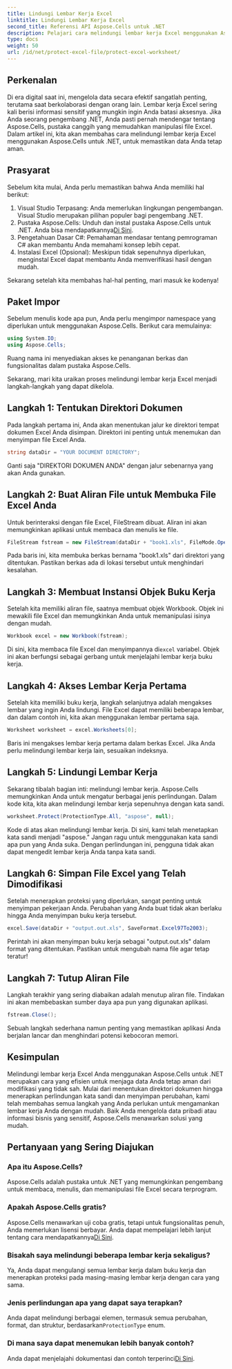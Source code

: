 ```yaml
---
title: Lindungi Lembar Kerja Excel
linktitle: Lindungi Lembar Kerja Excel
second_title: Referensi API Aspose.Cells untuk .NET
description: Pelajari cara melindungi lembar kerja Excel menggunakan Aspose.Cells untuk .NET dengan panduan langkah demi langkah kami. Pastikan data Anda tetap aman dan mudah dikelola.
type: docs
weight: 50
url: /id/net/protect-excel-file/protect-excel-worksheet/
---
```

## Perkenalan

Di era digital saat ini, mengelola data secara efektif sangatlah penting, terutama saat berkolaborasi dengan orang lain. Lembar kerja Excel sering kali berisi informasi sensitif yang mungkin ingin Anda batasi aksesnya. Jika Anda seorang pengembang .NET, Anda pasti pernah mendengar tentang Aspose.Cells, pustaka canggih yang memudahkan manipulasi file Excel. Dalam artikel ini, kita akan membahas cara melindungi lembar kerja Excel menggunakan Aspose.Cells untuk .NET, untuk memastikan data Anda tetap aman.

## Prasyarat

Sebelum kita mulai, Anda perlu memastikan bahwa Anda memiliki hal berikut:

1. Visual Studio Terpasang: Anda memerlukan lingkungan pengembangan. Visual Studio merupakan pilihan populer bagi pengembang .NET.
2.  Pustaka Aspose.Cells: Unduh dan instal pustaka Aspose.Cells untuk .NET. Anda bisa mendapatkannya[Di Sini](https://releases.aspose.com/cells/net/).
3. Pengetahuan Dasar C#: Pemahaman mendasar tentang pemrograman C# akan membantu Anda memahami konsep lebih cepat.
4. Instalasi Excel (Opsional): Meskipun tidak sepenuhnya diperlukan, menginstal Excel dapat membantu Anda memverifikasi hasil dengan mudah.

Sekarang setelah kita membahas hal-hal penting, mari masuk ke kodenya!

## Paket Impor

Sebelum menulis kode apa pun, Anda perlu mengimpor namespace yang diperlukan untuk menggunakan Aspose.Cells. Berikut cara memulainya:

```csharp
using System.IO;
using Aspose.Cells;
```

Ruang nama ini menyediakan akses ke penanganan berkas dan fungsionalitas dalam pustaka Aspose.Cells.

Sekarang, mari kita uraikan proses melindungi lembar kerja Excel menjadi langkah-langkah yang dapat dikelola.

## Langkah 1: Tentukan Direktori Dokumen

Pada langkah pertama ini, Anda akan menentukan jalur ke direktori tempat dokumen Excel Anda disimpan. Direktori ini penting untuk menemukan dan menyimpan file Excel Anda.

```csharp
string dataDir = "YOUR DOCUMENT DIRECTORY";
```

Ganti saja "DIREKTORI DOKUMEN ANDA" dengan jalur sebenarnya yang akan Anda gunakan.

## Langkah 2: Buat Aliran File untuk Membuka File Excel Anda

Untuk berinteraksi dengan file Excel, FileStream dibuat. Aliran ini akan memungkinkan aplikasi untuk membaca dan menulis ke file. 

```csharp
FileStream fstream = new FileStream(dataDir + "book1.xls", FileMode.Open);
```

Pada baris ini, kita membuka berkas bernama "book1.xls" dari direktori yang ditentukan. Pastikan berkas ada di lokasi tersebut untuk menghindari kesalahan.

## Langkah 3: Membuat Instansi Objek Buku Kerja

Setelah kita memiliki aliran file, saatnya membuat objek Workbook. Objek ini mewakili file Excel dan memungkinkan Anda untuk memanipulasi isinya dengan mudah.

```csharp
Workbook excel = new Workbook(fstream);
```

 Di sini, kita membaca file Excel dan menyimpannya di`excel` variabel. Objek ini akan berfungsi sebagai gerbang untuk menjelajahi lembar kerja buku kerja.

## Langkah 4: Akses Lembar Kerja Pertama

Setelah kita memiliki buku kerja, langkah selanjutnya adalah mengakses lembar yang ingin Anda lindungi. File Excel dapat memiliki beberapa lembar, dan dalam contoh ini, kita akan menggunakan lembar pertama saja.

```csharp
Worksheet worksheet = excel.Worksheets[0];
```

Baris ini mengakses lembar kerja pertama dalam berkas Excel. Jika Anda perlu melindungi lembar kerja lain, sesuaikan indeksnya.

## Langkah 5: Lindungi Lembar Kerja

Sekarang tibalah bagian inti: melindungi lembar kerja. Aspose.Cells memungkinkan Anda untuk mengatur berbagai jenis perlindungan. Dalam kode kita, kita akan melindungi lembar kerja sepenuhnya dengan kata sandi.

```csharp
worksheet.Protect(ProtectionType.All, "aspose", null);
```

Kode di atas akan melindungi lembar kerja. Di sini, kami telah menetapkan kata sandi menjadi "aspose." Jangan ragu untuk menggunakan kata sandi apa pun yang Anda suka. Dengan perlindungan ini, pengguna tidak akan dapat mengedit lembar kerja Anda tanpa kata sandi.

## Langkah 6: Simpan File Excel yang Telah Dimodifikasi

Setelah menerapkan proteksi yang diperlukan, sangat penting untuk menyimpan pekerjaan Anda. Perubahan yang Anda buat tidak akan berlaku hingga Anda menyimpan buku kerja tersebut.

```csharp
excel.Save(dataDir + "output.out.xls", SaveFormat.Excel97To2003);
```

Perintah ini akan menyimpan buku kerja sebagai "output.out.xls" dalam format yang ditentukan. Pastikan untuk mengubah nama file agar tetap teratur!

## Langkah 7: Tutup Aliran File

Langkah terakhir yang sering diabaikan adalah menutup aliran file. Tindakan ini akan membebaskan sumber daya apa pun yang digunakan aplikasi.

```csharp
fstream.Close();
```

Sebuah langkah sederhana namun penting yang memastikan aplikasi Anda berjalan lancar dan menghindari potensi kebocoran memori.

## Kesimpulan

Melindungi lembar kerja Excel Anda menggunakan Aspose.Cells untuk .NET merupakan cara yang efisien untuk menjaga data Anda tetap aman dari modifikasi yang tidak sah. Mulai dari menentukan direktori dokumen hingga menerapkan perlindungan kata sandi dan menyimpan perubahan, kami telah membahas semua langkah yang Anda perlukan untuk mengamankan lembar kerja Anda dengan mudah. Baik Anda mengelola data pribadi atau informasi bisnis yang sensitif, Aspose.Cells menawarkan solusi yang mudah.

## Pertanyaan yang Sering Diajukan

### Apa itu Aspose.Cells?
Aspose.Cells adalah pustaka untuk .NET yang memungkinkan pengembang untuk membaca, menulis, dan memanipulasi file Excel secara terprogram.

### Apakah Aspose.Cells gratis?
 Aspose.Cells menawarkan uji coba gratis, tetapi untuk fungsionalitas penuh, Anda memerlukan lisensi berbayar. Anda dapat mempelajari lebih lanjut tentang cara mendapatkannya[Di Sini](https://purchase.aspose.com/buy).

### Bisakah saya melindungi beberapa lembar kerja sekaligus?
Ya, Anda dapat mengulangi semua lembar kerja dalam buku kerja dan menerapkan proteksi pada masing-masing lembar kerja dengan cara yang sama.

### Jenis perlindungan apa yang dapat saya terapkan?
 Anda dapat melindungi berbagai elemen, termasuk semua perubahan, format, dan struktur, berdasarkan`ProtectionType` enum.

### Di mana saya dapat menemukan lebih banyak contoh?
 Anda dapat menjelajahi dokumentasi dan contoh terperinci[Di Sini](https://reference.aspose.com/cells/net/).